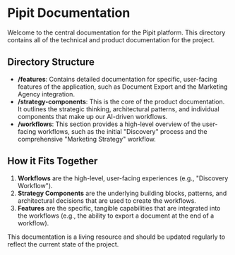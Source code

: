 # Pipit Documentation

Welcome to the central documentation for the Pipit platform. This directory contains all of the technical and product documentation for the project.

## Directory Structure

-   **/features**: Contains detailed documentation for specific, user-facing features of the application, such as Document Export and the Marketing Agency integration.
-   **/strategy-components**: This is the core of the product documentation. It outlines the strategic thinking, architectural patterns, and individual components that make up our AI-driven workflows.
-   **/workflows**: This section provides a high-level overview of the user-facing workflows, such as the initial "Discovery" process and the comprehensive "Marketing Strategy" workflow.

## How it Fits Together

1.  **Workflows** are the high-level, user-facing experiences (e.g., "Discovery Workflow").
2.  **Strategy Components** are the underlying building blocks, patterns, and architectural decisions that are used to create the workflows.
3.  **Features** are the specific, tangible capabilities that are integrated into the workflows (e.g., the ability to export a document at the end of a workflow).

This documentation is a living resource and should be updated regularly to reflect the current state of the project.
